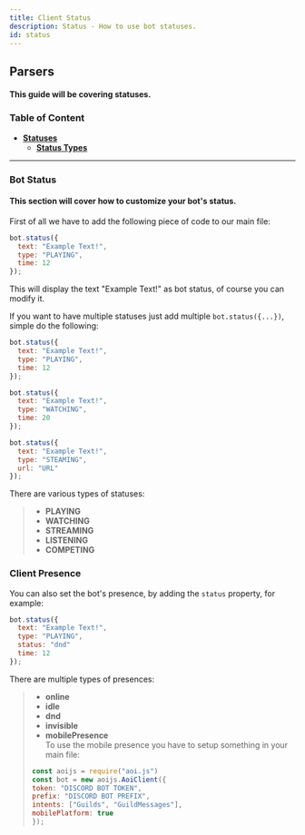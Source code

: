 ```yaml
---
title: Client Status 
description: Status - How to use bot statuses.
id: status
---
```


## Parsers

#### This guide will be covering statuses.

### Table of Content
  - **[Statuses][1]**
    - **[Status Types][2]**  

---

### Bot Status

#### This section will cover how to customize your bot's status.

First of all we have to add the following piece of code to our main file:
```js
bot.status({
  text: "Example Text!",
  type: "PLAYING",
  time: 12
});
```
This will display the text "Example Text!" as bot status, of course you can modify it.

If you want to have multiple statuses just add multiple `bot.status({...})`, simple do the following:
```js
bot.status({
  text: "Example Text!",
  type: "PLAYING",
  time: 12
});

bot.status({
  text: "Example Text!",
  type: "WATCHING",
  time: 20
});

bot.status({
  text: "Example Text!",
  type: "STEAMING",
  url: "URL"
});
```

There are various types of statuses:

> * **PLAYING**
> * **WATCHING**
> * **STREAMING** 
> * **LISTENING**
> * **COMPETING**

### Client Presence 

You can also set the bot's presence, by adding the `status` property, for example:
```js
bot.status({
  text: "Example Text!",
  type: "PLAYING",
  status: "dnd"
  time: 12
});
```

There are multiple types of presences:

> * **online**
> * **idle**
> * **dnd** 
> * **invisible**
> * **mobilePresence** <br>
  > To use the mobile presence you have to setup something in your main file:
>  ```js
>  const aoijs = require("aoi.js")
>  const bot = new aoijs.AoiClient({
>  token: "DISCORD BOT TOKEN",
>  prefix: "DISCORD BOT PREFIX",
>  intents: ["Guilds", "GuildMessages"],
>  mobilePlatform: true
> });
> ```

<!--- links -->
[1]: #bot-status
[2]: #client-presence
